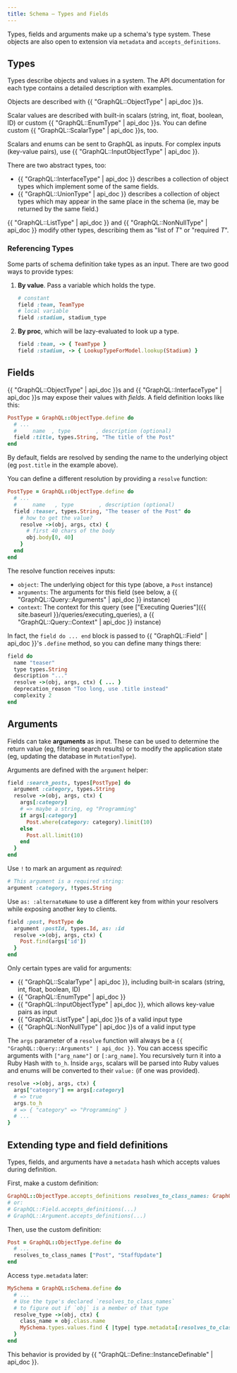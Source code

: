 ```yaml
---
title: Schema — Types and Fields
---
```


Types, fields and arguments make up a schema's type system. These objects are also open to extension via `metadata` and `accepts_definitions`.

## Types

Types describe objects and values in a system. The API documentation for each type contains a detailed description with examples.

Objects are described with {{ "GraphQL::ObjectType" | api_doc }}s.

Scalar values are described with built-in scalars (string, int, float, boolean, ID) or custom {{ "GraphQL::EnumType" | api_doc }}s. You can define custom {{ "GraphQL::ScalarType" | api_doc }}s, too.

Scalars and enums can be sent to GraphQL as inputs. For complex inputs (key-value pairs), use {{ "GraphQL::InputObjectType" | api_doc }}.

There are two abstract types, too:

- {{ "GraphQL::InterfaceType" | api_doc }} describes a collection of object types which implement some of the same fields.
- {{ "GraphQL::UnionType" | api_doc }} describes a collection of object types which may appear in the same place in the schema (ie, may be returned by the same field.)


{{ "GraphQL::ListType" | api_doc }} and {{ "GraphQL::NonNullType" | api_doc }} modify other types, describing them as "list of _T_" or "required _T_".

### Referencing Types

Some parts of schema definition take types as an input. There are two good ways to provide types:

1. __By value__. Pass a variable which holds the type.

   ```ruby
   # constant
   field :team, TeamType
   # local variable
   field :stadium, stadium_type
   ```

2. __By proc__, which will be lazy-evaluated to look up a type.

   ```ruby
   field :team, -> { TeamType }
   field :stadium, -> { LookupTypeForModel.lookup(Stadium) }
   ```


## Fields

{{ "GraphQL::ObjectType" | api_doc }}s and {{ "GraphQL::InterfaceType" | api_doc }}s may expose their values with _fields_. A field definition looks like this:

```ruby
PostType = GraphQL::ObjectType.define do
  # ...
  #     name  , type        , description (optional)
  field :title, types.String, "The title of the Post"
end
```

By default, fields are resolved by sending the name to the underlying object (eg `post.title` in the example above).

You can define a different resolution by providing a `resolve` function:

```ruby
PostType = GraphQL::ObjectType.define do
  # ...
  #     name   , type        , description (optional)
  field :teaser, types.String, "The teaser of the Post" do
    # how to get the value?
    resolve ->(obj, args, ctx) {
      # first 40 chars of the body
      obj.body[0, 40]
    }
  end
end
```

The resolve function receives inputs:

- `object`: The underlying object for this type (above, a `Post` instance)
- `arguments`: The arguments for this field (see below, a {{ "GraphQL::Query::Arguments" | api_doc }} instance)
- `context`: The context for this query (see ["Executing Queries"]({{ site.baseurl }}/queries/executing_queries), a {{ "GraphQL::Query::Context" | api_doc }} instance)

In fact, the `field do ... end` block is passed to {{ "GraphQL::Field" | api_doc }}'s `.define` method, so you can define many things there:

```ruby
field do
  name "teaser"
  type types.String
  description "..."
  resolve ->(obj, args, ctx) { ... }
  deprecation_reason "Too long, use .title instead"
  complexity 2
end
```

## Arguments

Fields can take __arguments__ as input. These can be used to determine the return value (eg, filtering search results) or to modify the application state (eg, updating the database in `MutationType`).

Arguments are defined with the `argument` helper:

```ruby
field :search_posts, types[PostType] do
  argument :category, types.String
  resolve ->(obj, args, ctx) {
    args[:category]
    # => maybe a string, eg "Programming"
    if args[:category]
      Post.where(category: category).limit(10)
    else
      Post.all.limit(10)
    end
  }
end
```

Use `!` to mark an argument as _required_:

```ruby
# This argument is a required string:
argument :category, !types.String
```

Use `as: :alternateName` to use a different key from within your resolvers while
exposing another key to clients.

```ruby
field :post, PostType do
  argument :postId, types.Id, as: :id
  resolve ->(obj, args, ctx) {
    Post.find(args['id'])
  }
end
```

Only certain types are valid for arguments:

- {{ "GraphQL::ScalarType" | api_doc }}, including built-in scalars (string, int, float, boolean, ID)
- {{ "GraphQL::EnumType" | api_doc }}
- {{ "GraphQL::InputObjectType" | api_doc }}, which allows key-value pairs as input
- {{ "GraphQL::ListType" | api_doc }}s of a valid input type
- {{ "GraphQL::NonNullType" | api_doc }}s of a valid input type


The `args` parameter of a `resolve` function will always be a `{{ "GraphQL::Query::Arguments" | api_doc }}`. You can access specific arguments with `["arg_name"]` or `[:arg_name]`. You recursively turn it into a Ruby Hash with `to_h`. Inside `args`, scalars will be parsed into Ruby values and enums will be converted to their `value:` (if one was provided).

```ruby
resolve ->(obj, args, ctx) {
  args["category"] == args[:category]
  # => true
  args.to_h
  # => { "category" => "Programming" }
  # ...
}
```

## Extending type and field definitions

Types, fields, and arguments have a `metadata` hash which accepts values during definition.

First, make a custom definition:

```ruby
GraphQL::ObjectType.accepts_definitions resolves_to_class_names: GraphQL::Define.assign_metadata_key(:resolves_to_class_names)
# or:
# GraphQL::Field.accepts_definitions(...)
# GraphQL::Argument.accepts_definitions(...)
```


Then, use the custom definition:

```ruby
Post = GraphQL::ObjectType.define do
  # ...
  resolves_to_class_names ["Post", "StaffUpdate"]
end
```

Access `type.metadata` later:

```ruby
MySchema = GraphQL::Schema.define do
  # ...
  # Use the type's declared `resolves_to_class_names`
  # to figure out if `obj` is a member of that type
  resolve_type ->(obj, ctx) {
    class_name = obj.class.name
    MySchema.types.values.find { |type| type.metadata[:resolves_to_class_names].include?(class_name) }
  }
end
```

This behavior is provided by {{ "GraphQL::Define::InstanceDefinable" | api_doc }}.
